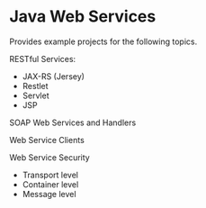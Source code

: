 # Java Web Services
Provides example projects for the following topics.	

RESTful Services:
- JAX-RS (Jersey)
- Restlet
- Servlet
- JSP

SOAP Web Services and Handlers

Web Service Clients

Web Service Security
- Transport level
- Container level
- Message level